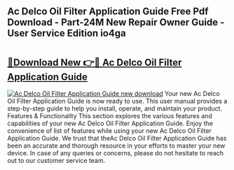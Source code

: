 ## Ac Delco Oil Filter Application Guide Free Pdf Download - Part-24M New Repair Owner Guide - User Service Edition io4ga

# <h2><a href="http://bc64660.oget.top/?id=Ac+Delco+Oil+Filter+Application+Guide">🔗Download New 👉🔴 Ac Delco Oil Filter Application Guide</a></h2>

[![Ac Delco Oil Filter Application Guide new download](https://i.imgur.com/5g1atiW.png)](http://bc64660.oget.top/?id=Ac+Delco+Oil+Filter+Application+Guide)
Your new Ac Delco Oil Filter Application Guide is now ready to use. This user manual provides a step-by-step guide to help you install, operate, and maintain your product. Features & Functionality This section explores the various features and capabilities of your new Ac Delco Oil Filter Application Guide. Enjoy the convenience of list of features while using your new Ac Delco Oil Filter Application Guide. We trust that theAc Delco Oil Filter Application Guide has been an accurate and thorough resource in your efforts to master your new device. In case of any queries or concerns, please do not hesitate to reach out to our customer service team.
